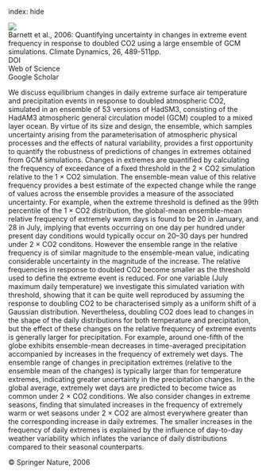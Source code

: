 index: hide

<div class="Citation">
    <div class="Citation-thumb CitationThumb-linked"  data-href="https://doi.org/10.1007/s00382-005-0097-1">
      <img src="https://static.claimspace.cloud/climate-study-static/refs/thumbs/12/Barnett_et_al_2006-thumb.png" />
    </div>

  <div class="Citation-body">
    <div class="Citation-text">Barnett et al., 2006: Quantifying uncertainty in changes in extreme event frequency in response to doubled CO2 using a large ensemble of GCM simulations. <span class="Article-journal">Climate Dynamics, </span><span class="Article-volume">26, </span>489-511pp.</div>
    <div class="Citation-links">
      <div class="CitationLink" data-href="https://doi.org/10.1007/s00382-005-0097-1">
        <div class="CitationLink-icon CitationLink-Doi"></div>
        <div class="CitationLink-text">DOI</div>
      </div>
      <div class="CitationLink" data-href="http://cel.webofknowledge.com/InboundService.do?customersID=atyponcel&smartRedirect=yes&mode=FullRecord&IsProductCode=Yes&product=CEL&Init=Yes&Func=Frame&action=retrieve&SrcApp=literatum&SrcAuth=atyponcel&SID=7CNc3cIRaBKjGbSujFM&UT=WOS:000235865800004">
        <div class="CitationLink-icon CitationLink-Isi"></div>
        <div class="CitationLink-text">Web of Science</div>
      </div>
      <div class="CitationLink" data-href="https://scholar.google.com/scholar?q=10.1007/s00382-005-0097-1">
        <div class="CitationLink-icon CitationLink-Scholar"></div>
        <div class="CitationLink-text">Google Scholar</div>
      </div>
    </div>
  </div>
</div>

We discuss equilibrium changes in daily extreme surface air temperature and precipitation events in response to doubled atmospheric CO2, simulated in an ensemble of 53 versions of HadSM3, consisting of the HadAM3 atmospheric general circulation model (GCM) coupled to a mixed layer ocean. By virtue of its size and design, the ensemble, which samples uncertainty arising from the parameterisation of atmospheric physical processes and the effects of natural variability, provides a first opportunity to quantify the robustness of predictions of changes in extremes obtained from GCM simulations. Changes in extremes are quantified by calculating the frequency of exceedance of a fixed threshold in the 2 × CO2 simulation relative to the 1 × CO2 simulation. The ensemble-mean value of this relative frequency provides a best estimate of the expected change while the range of values across the ensemble provides a measure of the associated uncertainty. For example, when the extreme threshold is defined as the 99th percentile of the 1 × CO2 distribution, the global-mean ensemble-mean relative frequency of extremely warm days is found to be 20 in January, and 28 in July, implying that events occurring on one day per hundred under present day conditions would typically occur on 20–30 days per hundred under 2 × CO2 conditons. However the ensemble range in the relative frequency is of similar magnitude to the ensemble-mean value, indicating considerable uncertainty in the magnitude of the increase. The relative frequencies in response to doubled CO2 become smaller as the threshold used to define the extreme event is reduced. For one variable (July maximum daily temperature) we investigate this simulated variation with threshold, showing that it can be quite well reproduced by assuming the response to doubling CO2 to be characterised simply as a uniform shift of a Gaussian distribution. Nevertheless, doubling CO2 does lead to changes in the shape of the daily distributions for both temperature and precipitation, but the effect of these changes on the relative frequency of extreme events is generally larger for precipitation. For example, around one-fifth of the globe exhibits ensemble-mean decreases in time-averaged precipitation accompanied by increases in the frequency of extremely wet days. The ensemble range of changes in precipitation extremes (relative to the ensemble mean of the changes) is typically larger than for temperature extremes, indicating greater uncertainty in the precipitation changes. In the global average, extremely wet days are predicted to become twice as common under 2 × CO2 conditions. We also consider changes in extreme seasons, finding that simulated increases in the frequency of extremely warm or wet seasons under 2 × CO2 are almost everywhere greater than the corresponding increase in daily extremes. The smaller increases in the frequency of daily extremes is explained by the influence of day-to-day weather variability which inflates the variance of daily distributions compared to their seasonal counterparts.

<div class="Citation-copy">
&copy; Springer Nature, 2006
</div>